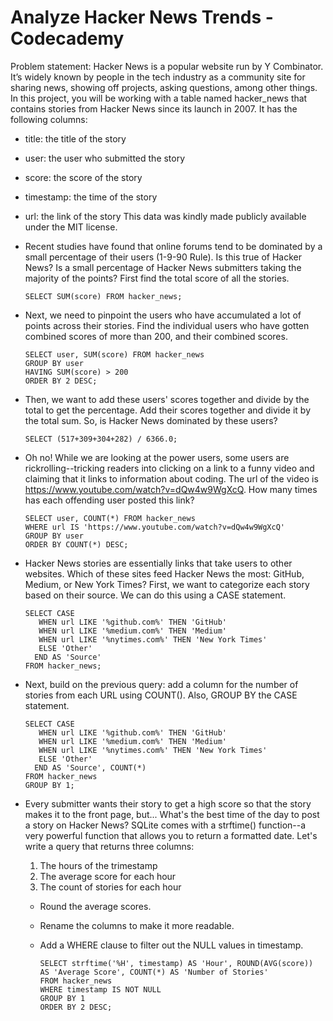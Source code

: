 # Analyze Hacker News Trends - Codecademy

Problem statement: Hacker News is a popular website run by Y Combinator. It’s widely known by people in the tech industry as a community site for sharing news, showing off projects, asking questions, among other things. In this project, you will be working with a table named hacker_news that contains stories from Hacker News since its launch in 2007. It has the following columns:
  * title: the title of the story
  * user: the user who submitted the story
  * score: the score of the story
  * timestamp: the time of the story
  * url: the link of the story
This data was kindly made publicly available under the MIT license.

* Recent studies have found that online forums tend to be dominated by a small percentage of their users (1-9-90 Rule). Is this true of Hacker News? Is a small percentage of Hacker News submitters taking the majority of the points? First find the total score of all the stories.

      SELECT SUM(score) FROM hacker_news;

* Next, we need to pinpoint the users who have accumulated a lot of points across their stories. Find the individual users who have gotten combined scores of more than 200, and their combined scores.

      SELECT user, SUM(score) FROM hacker_news
      GROUP BY user
      HAVING SUM(score) > 200
      ORDER BY 2 DESC;

* Then, we want to add these users' scores together and divide by the total to get the percentage. Add their scores together and divide it by the total sum. So, is Hacker News dominated by these users?

      SELECT (517+309+304+282) / 6366.0;

* Oh no! While we are looking at the power users, some users are rickrolling--tricking readers into clicking on a link to a funny video and claiming that it links to information about coding. The url of the video is https://www.youtube.com/watch?v=dQw4w9WgXcQ. How many times has each offending user posted this link?

      SELECT user, COUNT(*) FROM hacker_news
      WHERE url IS 'https://www.youtube.com/watch?v=dQw4w9WgXcQ'
      GROUP BY user
      ORDER BY COUNT(*) DESC;

* Hacker News stories are essentially links that take users to other websites. Which of these sites feed Hacker News the most: GitHub, Medium, or New York Times? First, we want to categorize each story based on their source. We can do this using a CASE statement.

      SELECT CASE
         WHEN url LIKE '%github.com%' THEN 'GitHub'
         WHEN url LIKE '%medium.com%' THEN 'Medium'
         WHEN url LIKE '%nytimes.com%' THEN 'New York Times'
         ELSE 'Other'
        END AS 'Source'
      FROM hacker_news;

* Next, build on the previous query: add a column for the number of stories from each URL using COUNT(). Also, GROUP BY the CASE statement.

      SELECT CASE
         WHEN url LIKE '%github.com%' THEN 'GitHub'
         WHEN url LIKE '%medium.com%' THEN 'Medium'
         WHEN url LIKE '%nytimes.com%' THEN 'New York Times'
         ELSE 'Other'
        END AS 'Source', COUNT(*)
      FROM hacker_news
      GROUP BY 1;

* Every submitter wants their story to get a high score so that the story makes it to the front page, but... What's the best time of the day to post a story on Hacker News? SQLite comes with a strftime() function--a very powerful function that allows you to return a formatted date. Let's write a query that returns three columns:
    1. The hours of the trimestamp
    2. The average score for each hour
    3. The count of stories for each hour
    * Round the average scores.
    * Rename the columns to make it more readable.
    * Add a WHERE clause to filter out the NULL values in timestamp.
 
          SELECT strftime('%H', timestamp) AS 'Hour', ROUND(AVG(score)) AS 'Average Score', COUNT(*) AS 'Number of Stories'
          FROM hacker_news
          WHERE timestamp IS NOT NULL
          GROUP BY 1
          ORDER BY 2 DESC;
